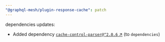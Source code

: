 ```yaml
---
"@graphql-mesh/plugin-response-cache": patch
---
```

dependencies updates:
  - Added dependency [`cache-control-parser@^2.0.6` ↗︎](https://www.npmjs.com/package/cache-control-parser/v/2.0.6) (to `dependencies`)
